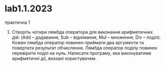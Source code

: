 # lab1.1.2023
практична 1
1) Створіть чотири лямбда оператора для виконання арифметичних дій: (Add – додавання, Sub – віднімання, Mul – множення, Div – поділ). Кожен лямбда оператор повинен приймати два аргументи та повертати результат обчислення. Лямбда оператор поділу повинен перевірити поділ на нуль. Написати програму, яка виконуватиме арифметичні дії, вказані користувачем.
